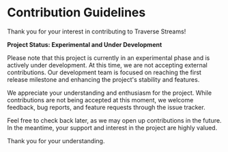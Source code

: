 # Contribution Guidelines

Thank you for your interest in contributing to Traverse Streams!

**Project Status: Experimental and Under Development**

Please note that this project is currently in an experimental phase and is actively under development.
At this time, we are not accepting external contributions. Our development team is focused on reaching
the first release milestone and enhancing the project's stability and features.

We appreciate your understanding and enthusiasm for the project. While contributions are not being accepted
at this moment, we welcome feedback, bug reports, and feature requests through the issue tracker.

Feel free to check back later, as we may open up contributions in the future. In the meantime, your support
and interest in the project are highly valued.

Thank you for your understanding.
